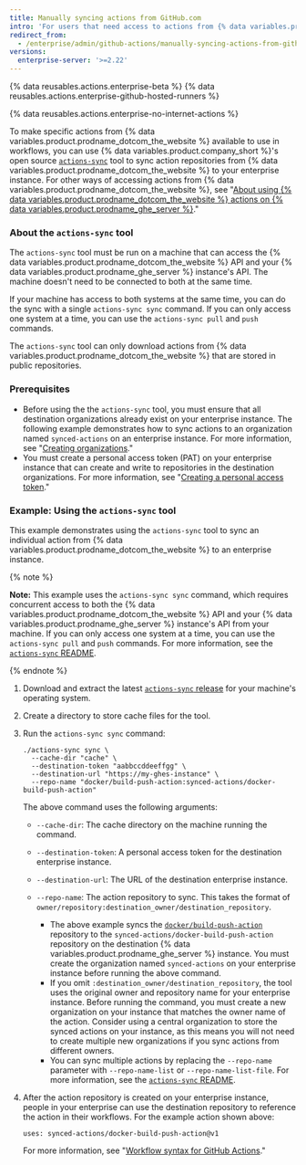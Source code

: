 ```yaml
---
title: Manually syncing actions from GitHub.com
intro: 'For users that need access to actions from {% data variables.product.prodname_dotcom_the_website %}, you can sync specific actions to your {% data variables.product.prodname_ghe_server %} instance.'
redirect_from:
  - /enterprise/admin/github-actions/manually-syncing-actions-from-githubcom
versions:
  enterprise-server: '>=2.22'
---
```


{% data reusables.actions.enterprise-beta %}
{% data reusables.actions.enterprise-github-hosted-runners %}

{% data reusables.actions.enterprise-no-internet-actions %}

To make specific actions from {% data variables.product.prodname_dotcom_the_website %} available to use in workflows, you can use {% data variables.product.company_short %}'s open source [`actions-sync`](https://github.com/actions/actions-sync) tool to sync action repositories from {% data variables.product.prodname_dotcom_the_website %} to your enterprise instance. For other ways of accessing actions from {% data variables.product.prodname_dotcom_the_website %}, see "[About using {% data variables.product.prodname_dotcom_the_website %} actions on {% data variables.product.prodname_ghe_server %}](/enterprise/admin/github-actions/about-using-githubcom-actions-on-github-enterprise-server)."

### About the `actions-sync` tool

The `actions-sync` tool must be run on a machine that can access the {% data variables.product.prodname_dotcom_the_website %} API and your {% data variables.product.prodname_ghe_server %} instance's API. The machine doesn't need to be connected to both at the same time.

If your machine has access to both systems at the same time, you can do the sync with a single `actions-sync sync` command. If you can only access one system at a time, you can use the `actions-sync pull` and `push` commands.

The `actions-sync` tool can only download actions from {% data variables.product.prodname_dotcom_the_website %} that are stored in public repositories.

### Prerequisites

* Before using the the `actions-sync` tool, you must ensure that all destination organizations already exist on your enterprise instance. The following example demonstrates how to sync actions to an organization named `synced-actions` on an enterprise instance. For more information, see "[Creating organizations](/enterprise/admin/user-management/creating-organizations)."
* You must create a personal access token (PAT) on your enterprise instance that can create and write to repositories in the destination organizations. For more information, see "[Creating a personal access token](/github/authenticating-to-github/creating-a-personal-access-token)."

### Example: Using the `actions-sync` tool

This example demonstrates using the `actions-sync` tool to sync an individual action from {% data variables.product.prodname_dotcom_the_website %} to an enterprise instance.

{% note %}

**Note:** This example uses the `actions-sync sync` command, which requires concurrent access to both the {% data variables.product.prodname_dotcom_the_website %} API and your {% data variables.product.prodname_ghe_server %} instance's API from your machine. If you can only access one system at a time, you can use the `actions-sync pull` and `push` commands. For more information, see the [`actions-sync` README](https://github.com/actions/actions-sync#not-connected-instances).

{% endnote %}

1. Download and extract the latest [`actions-sync` release](https://github.com/actions/actions-sync/releases) for your machine's operating system.
1. Create a directory to store cache files for the tool.
1. Run the `actions-sync sync` command:

   ```shell
   ./actions-sync sync \
     --cache-dir "cache" \
     --destination-token "aabbccddeeffgg" \
     --destination-url "https://my-ghes-instance" \
     --repo-name "docker/build-push-action:synced-actions/docker-build-push-action"
   ```

   The above command uses the following arguments:

   * `--cache-dir`: The cache directory on the machine running the command.
   * `--destination-token`: A personal access token for the destination enterprise instance.
   * `--destination-url`: The URL of the destination enterprise instance.
   * `--repo-name`: The action repository to sync. This takes the format of `owner/repository:destination_owner/destination_repository`.
     
     * The above example syncs the [`docker/build-push-action`](https://github.com/docker/build-push-action) repository to the `synced-actions/docker-build-push-action` repository on the destination {% data variables.product.prodname_ghe_server %} instance. You must create the organization named `synced-actions` on your enterprise instance before running the above command.
     * If you omit `:destination_owner/destination_repository`, the tool uses the original owner and repository name for your enterprise instance. Before running the command, you must create a new organization on your instance that matches the owner name of the action. Consider using a central organization to store the synced actions on your instance, as this means you will not need to  create multiple new organizations if you sync actions from different owners.
     * You can sync multiple actions by replacing the `--repo-name` parameter with `--repo-name-list` or `--repo-name-list-file`. For more information, see the [`actions-sync` README](https://github.com/actions/actions-sync#actions-sync).
1. After the action repository is created on your enterprise instance, people in your enterprise can use the destination repository to reference the action in their workflows. For the example action shown above:
   
   ```
   uses: synced-actions/docker-build-push-action@v1
   ```

   For more information, see "[Workflow syntax for GitHub Actions](/actions/reference/workflow-syntax-for-github-actions#jobsjob_idstepsuses)."
